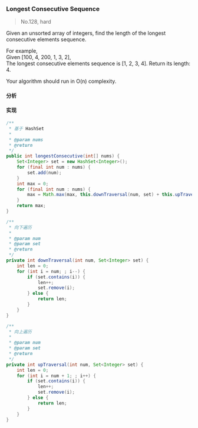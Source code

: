 ### Longest Consecutive Sequence

> No.128, hard

Given an unsorted array of integers, find the length of the longest consecutive elements sequence.

For example,  
Given [100, 4, 200, 1, 3, 2],  
The longest consecutive elements sequence is [1, 2, 3, 4]. Return its length: 4.

Your algorithm should run in O(n) complexity.

#### 分析

#### 实现

```java
/**
 * 基于 HashSet
 *
 * @param nums
 * @return
 */
public int longestConsecutive(int[] nums) {
    Set<Integer> set = new HashSet<Integer>();
    for (final int num : nums) {
        set.add(num);
    }
    int max = 0;
    for (final int num : nums) {
        max = Math.max(max, this.downTraversal(num, set) + this.upTraversal(num, set));
    }
    return max;
}

/**
 * 向下遍历
 *
 * @param num
 * @param set
 * @return
 */
private int downTraversal(int num, Set<Integer> set) {
    int len = 0;
    for (int i = num; ; i--) {
        if (set.contains(i)) {
            len++;
            set.remove(i);
        } else {
            return len;
        }
    }
}

/**
 * 向上遍历
 *
 * @param num
 * @param set
 * @return
 */
private int upTraversal(int num, Set<Integer> set) {
    int len = 0;
    for (int i = num + 1; ; i++) {
        if (set.contains(i)) {
            len++;
            set.remove(i);
        } else {
            return len;
        }
    }
}
```
